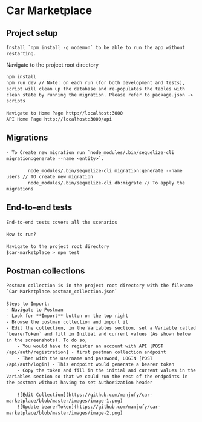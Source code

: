 # Car Marketplace

## Project setup

    Install `npm install -g nodemon` to be able to run the app without restarting.

Navigate to the project root directory

    npm install
    npm run dev // Note: on each run (for both development and tests), script will clean up the database and re-populates the tables with clean state by running the migration. Please refer to package.json -> scripts

    Navigate to Home Page http://localhost:3000
    API Home Page http://localhost:3000/api

## Migrations

    - To Create new migration run `node_modules/.bin/sequelize-cli migration:generate --name <entity>`. 

            node_modules/.bin/sequelize-cli migration:generate --name users // TO create new migration
            node_modules/.bin/sequelize-cli db:migrate // To apply the migrations


## End-to-end tests

    End-to-end tests covers all the scenarios

    How to run?

    Navigate to the project root directory
    $car-marketplace > npm test


## Postman collections

    Postman collection is in the project root directory with the filename `Car Marketplace.postman_collection.json`

    Steps to Import:
    - Navigate to Postman
    - Look for **Import** button on the top right
    - Browse the postman collection and import it
    - Edit the collection, in the Variables section, set a Variable called `bearerToken` and fill in Initial and current values (As shown below in the screenshots). To do so, 
        - You would have to register an account with API [POST /api/auth/registration] - first postman collection endpoint
        - Then with the username and password, LOGIN [POST /api/auth/login] - This endpoint would generate a bearer token
        - Copy the token and fill in the initial and current values in the Variables section so that we could run the rest of the endpoints in the postman without having to set Authorization header

        ![Edit Collection](https://github.com/manjufy/car-marketplace/blob/master/images/image-1.png)
        ![Update bearerToken](https://github.com/manjufy/car-marketplace/blob/master/images/image-2.png)